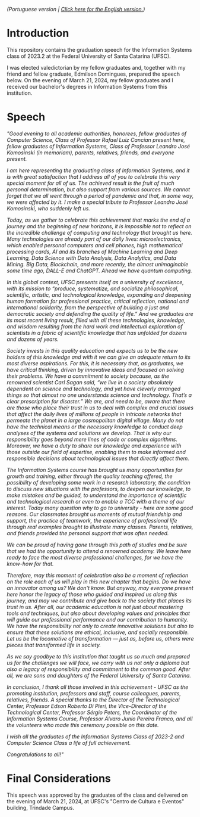 _(Portuguese version | [Click here for the English version.](https://github.com/barbaracalderon/graduation-speech-2024))_

# Introduction

This repository contains the graduation speech for the Information Systems class of 2023.2 at the Federal University of Santa Catarina (UFSC).

I was elected valedictorian by my fellow graduates and, together with my friend and fellow graduate, Edmilson Domingues, prepared the speech below. On the evening of March 21, 2024, my fellow graduates and I received our bachelor's degrees in Information Systems from this institution.

# Speech

_"Good evening to all academic authorities, honorees, fellow graduates of Computer Science, Class of Professor Rafael Luiz Cancian present here, fellow graduates of Information Systems, Class of Professor Leandro José Komosinski (in memoriam), parents, relatives, friends, and everyone present._

_I am here representing the graduating class of Information Systems, and it is with great satisfaction that I address all of you to celebrate this very special moment for all of us. The achieved result is the fruit of much personal determination, but also support from various sources. We cannot forget that we all went through a period of pandemic and that, in some way, we were affected by it. I make a special tribute to Professor Leandro José Komosinski, who suddenly left us._

_Today, as we gather to celebrate this achievement that marks the end of a journey and the beginning of new horizons, it is impossible not to reflect on the incredible challenge of computing and technology that brought us here. Many technologies are already part of our daily lives: microelectronics, which enabled personal computers and cell phones, high mathematical processing cards, AI and its branches of Machine Learning and Deep Learning, Data Science with Data Analysis, Data Analytics, and Data Mining. Big Data, Blockchain, and more recently, the almost unimaginable some time ago, DALL-E and ChatGPT. Ahead we have quantum computing._

_In this global context, UFSC presents itself as a university of excellence, with its mission to “produce, systematize, and socialize philosophical, scientific, artistic, and technological knowledge, expanding and deepening human formation for professional practice, critical reflection, national and international solidarity, from the perspective of building a just and democratic society and defending the quality of life.” And we graduates are its most recent living result, filled with all these technologies, knowledge, and wisdom resulting from the hard work and intellectual exploration of scientists in a fabric of scientific knowledge that has unfolded for dozens and dozens of years._

_Society invests in this quality education and expects us to be the new holders of this knowledge and with it we can give an adequate return to its most diverse aspirations. For this, it is necessary that, as graduates, we have critical thinking, driven by innovative ideas and focused on solving their problems. We have a commitment to society because, as the renowned scientist Carl Sagan said, “we live in a society absolutely dependent on science and technology, and yet have cleverly arranged things so that almost no one understands science and technology. That’s a clear prescription for disaster.” We are, and need to be, aware that there are those who place their trust in us to deal with complex and crucial issues that affect the daily lives of millions of people in intricate networks that permeate the planet in a large cosmopolitan digital village. Many do not have the technical means or the necessary knowledge to conduct deep analyses of the systems and solutions we develop. That is why our responsibility goes beyond mere lines of code or complex algorithms. Moreover, we have a duty to share our knowledge and experience with those outside our field of expertise, enabling them to make informed and responsible decisions about technological issues that directly affect them._

_The Information Systems course has brought us many opportunities for growth and training, either through the quality teaching offered, the possibility of developing some work in a research laboratory, the condition to discuss new situations with the professors, to deepen our knowledge, to make mistakes and be guided, to understand the importance of scientific and technological research or even to enable a TCC with a theme of our interest. Today many question why to go to university - here are some good reasons. Our classmates brought us moments of mutual friendship and support, the practice of teamwork, the experience of professional life through real examples brought to illustrate many classes. Parents, relatives, and friends provided the personal support that was often needed._

_We can be proud of having gone through this path of studies and be sure that we had the opportunity to attend a renowned academy. We leave here ready to face the most diverse professional challenges, for we have the know-how for that._

_Therefore, may this moment of celebration also be a moment of reflection on the role each of us will play in this new chapter that begins. Do we have an innovator among us? We don't know. But anyway, may everyone present here honor the legacy of those who guided and inspired us along this journey, and may we contribute and give back to the society that places its trust in us. After all, our academic education is not just about mastering tools and techniques, but also about developing values and principles that will guide our professional performance and our contribution to humanity. We have the responsibility not only to create innovative solutions but also to ensure that these solutions are ethical, inclusive, and socially responsible. Let us be the locomotive of transformation — just as, before us, others were pieces that transformed life in society._

_As we say goodbye to this institution that taught us so much and prepared us for the challenges we will face, we carry with us not only a diploma but also a legacy of responsibility and commitment to the common good. After all, we are sons and daughters of the Federal University of Santa Catarina._

_In conclusion, I thank all those involved in this achievement - UFSC as the promoting institution, professors and staff, course colleagues, parents, relatives, friends. A special thanks to the Director of the Technological Center, Professor Edson Roberto Di Pieri, the Vice-Director of the Technological Center, Professor Sérgio Peters, the Coordinator of the Information Systems Course, Professor Álvaro Junio Pereira Franco, and all the volunteers who made this ceremony possible on this date._

_I wish all the graduates of the Information Systems Class of 2023-2 and Computer Science Class a life of full achievement._

_Congratulations to all!"_

# Final Considerations

This speech was approved by the graduates of the class and delivered on the evening of March 21, 2024, at UFSC's "Centro de Cultura e Eventos" building, Trindade Campus.
